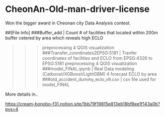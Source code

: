 # CheonAn-Old-man-driver-license
Won the bigger award in  Cheonan city Data Analysis contest.

##[File Info]
###Buffer_add | Count # of facilities that located within 200m buffer cetered by area which reveals high ECLO
>>> preprocessing 4 QGIS visualization
###Transfer_coordinates2EPSG:5181 | Tranfer coordinates of facilities and ECLO from EPSG:4326 to EPSG:5181
>>> preprocessing 4 QGIS visualization
###model_FINAL.ipynb | Real Data modeling (Catboost/XGBoost/LightGBM) 4 forecast ECLO by area
###old_accident_dummy_eclo_v9.csv | csv file used for model_FINAL


More details in..

https://cream-bonobo-f31.notion.site/1bb79f19815e813eb18bf8ee1f143a0b?pvs=4
